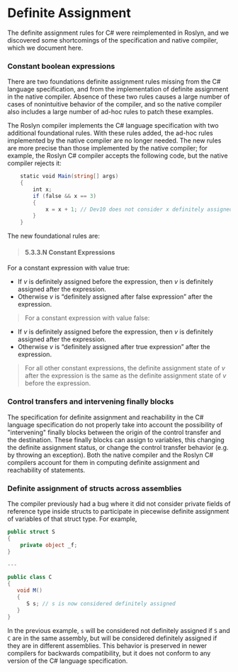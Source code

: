 Definite Assignment
===================

The definite assignment rules for C# were reimplemented in Roslyn, and we discovered some shortcomings of the specification and native compiler, which we document here.

### Constant boolean expressions

There are two foundations definite assignment rules missing from the C# language specification, and from the implementation of definite assignment in the native compiler. Absence of these two rules causes a large number of cases of nonintuitive behavior of the compiler, and so the native compiler also includes a large number of ad-hoc rules to patch these examples.

The Roslyn compiler implements the C# language specification with two additional foundational rules. With these rules added, the ad-hoc rules implemented by the native compiler are no longer needed. The new rules are more precise than those implemented by the native compiler; for example, the Roslyn C# compiler accepts the following code, but the native compiler rejects it:

```cs
    static void Main(string[] args)
    {
        int x;
        if (false && x == 3)
        {
            x = x + 1; // Dev10 does not consider x definitely assigned
        }
    }
```

The new foundational rules are:

> #### 5.3.3.N Constant Expressions
For a constant expression with value true:
 - If *v* is definitely assigned before the expression,
   then *v* is definitely assigned after the expression.
 - Otherwise *v* is “definitely assigned after false expression”
   after the expression.

>For a constant expression with value false:
 - If *v* is definitely assigned before the expression,
   then *v* is definitely assigned after the expression.
 - Otherwise *v* is “definitely assigned after true expression” after the expression.

>For all other constant expressions, the definite assignment state of *v* after the expression is the same as the definite assignment state of *v* before the expression.

### Control transfers and intervening finally blocks

The specification for definite assignment and reachability in the C# language specification do not properly take into account the possibility of "intervening" finally blocks between the origin of the control transfer and the destination. These finally blocks can assign to variables, this changing the definite assignment status, or change the control transfer behavior (e.g. by throwing an exception). Both the native compiler and the Roslyn C# compilers account for them in computing definite assignment and reachability of statements.

### Definite assignment of structs across assemblies

The compiler previously had a bug where it did not consider private fields of reference type inside structs to participate in
piecewise definite assignment of variables of that struct type. For example,

```C#
public struct S
{
    private object _f;
}

---

public class C
{
   void M()
   {
      S s; // s is now considered definitely assigned
   }
}
```

In the previous example, `s` will be considered not definitely assigned if `S` and `C` are in the same assembly, but will
be considered definitely assigned if they are in different assemblies. This behavior is preserved in newer compilers for
backwards compatibility, but it does not conform to any version of the C# language specification.
